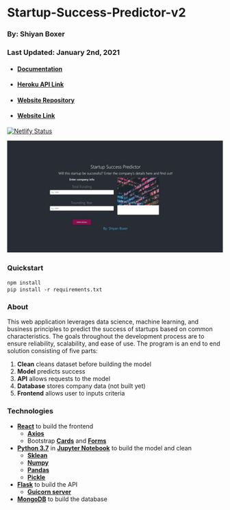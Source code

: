 # Startup-Success-Predictor-v2

### By: Shiyan Boxer

### Last Updated: January 2nd, 2021

- #### [Documentation](https://github.com/shiyanboxer/Startup-Success-Predictor-v2/tree/master/Documentation)
- #### [Heroku API Link](https://startup-success-predictor-api.herokuapp.com)
- #### [Website Repository](https://github.com/shiyanboxer/Startup-Success-Predictor-Site/tree/master/my-app)
- #### [Website Link](https://startup-success-predictor.netlify.app/)

[![Netlify Status](https://api.netlify.com/api/v1/badges/d94e1949-ad8e-456b-a2b0-7049dc10ea58/deploy-status)](https://app.netlify.com/sites/startup-success-predictor/deploys)

![Website Screenshot](https://github.com/shiyanboxer/Startup-Success-Predictor-v2/blob/master/Images/WebsiteScreenshot.jpg)

### **Quickstart**

```
npm install
pip install -r requirements.txt
```

### **About**

This web application leverages data science, machine learning, and business principles to predict the success of
startups based on common characteristics. The goals throughout the development process are to ensure reliability,
scalability, and ease of use. The program is an end to end solution consisting of five parts:

1. **Clean** cleans dataset before building the model
2. **Model** predicts success
3. **API** allows requests to the model
4. **Database** stores company data (not built yet)
5. **Frontend** allows user to inputs criteria

### **Technologies**

- **[React](https://reactjs.org/docs/create-a-new-react-app.html)** to build the frontend
    - **[Axios](https://www.npmjs.com/package/axios)**
    - Bootstrap **[Cards](https://mdbootstrap.com/docs/react/components/cards/)**
      and **[Forms](https://mdbootstrap.com/docs/react/forms/basic/)**
- **[Python 3.7](https://www.python.org/downloads/release/python-370/)** in **[Jupyter Notebook](https://jupyter.org/)**
  to build the model and clean
    - **[Sklean](https://scikit-learn.org/stable/modules/generated/sklearn.linear_model.LinearRegression.html)**
    - **[Numpy](https://numpy.org/doc/stable/reference/generated/numpy.array.html)**
    - **[Pandas](https://pandas.pydata.org/pandas-docs/stable/reference/api/pandas.DataFrame.html)**
    - **[Pickle](https://docs.python.org/3/library/pickle.html)**
- **[Flask](https://flask.palletsprojects.com/en/1.1.x/)** to build the API
    - **[Guicorn server](https://gunicorn.org/)**
- **[MongoDB](https://www.mongodb.com/2)** to build the database
